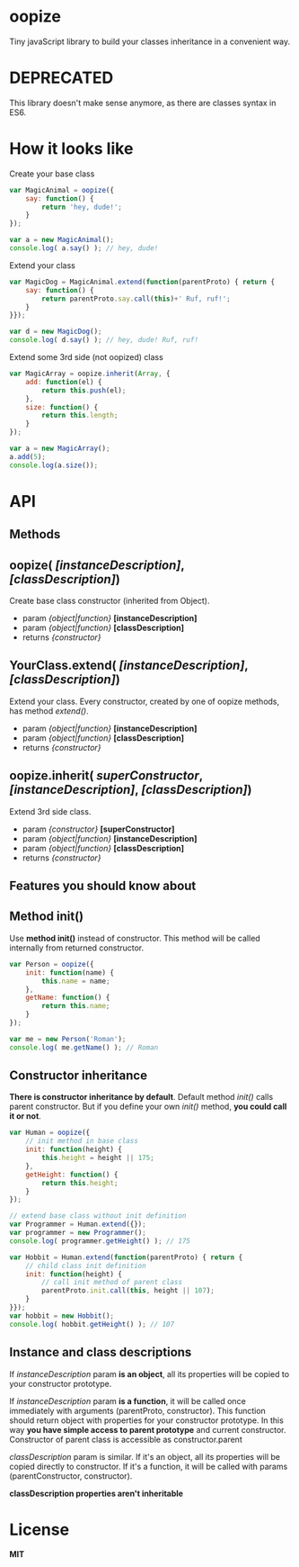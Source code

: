 
oopize
=======

Tiny javaScript library to build your classes inheritance in a convenient way.

DEPRECATED
===========

This library doesn't make sense anymore, as there are classes syntax in ES6.

How it looks like
===================

Create your base class

```js
var MagicAnimal = oopize({
    say: function() {
        return 'hey, dude!';
    }
});

var a = new MagicAnimal();
console.log( a.say() ); // hey, dude!
```

Extend your class

```js
var MagicDog = MagicAnimal.extend(function(parentProto) { return {
    say: function() {
        return parentProto.say.call(this)+' Ruf, ruf!';
    }
}});

var d = new MagicDog();
console.log( d.say() ); // hey, dude! Ruf, ruf!
```

Extend some 3rd side (not oopized) class

```js
var MagicArray = oopize.inherit(Array, {
    add: function(el) {
        return this.push(el);
    },
    size: function() {
        return this.length;
    }
});

var a = new MagicArray();
a.add(5);
console.log(a.size());
```

API
====

Methods
--------

oopize( _[instanceDescription]_, _[classDescription]_)
-----------------------------------------------------------
Create base class constructor (inherited from Object).

* param _{object|function}_ __[instanceDescription]__
* param _{object|function}_ __[classDescription]__
* returns _{constructor}_

YourClass.extend( _[instanceDescription]_, _[classDescription]_)
---------------------------------------------------------------------

Extend your class. Every constructor, created by one of oopize methods, has method _extend()_.

* param _{object|function}_ __[instanceDescription]__
* param _{object|function}_ __[classDescription]__
* returns _{constructor}_

oopize.inherit( _superConstructor_, _[instanceDescription]_, _[classDescription]_)
---------------------------------------------------------------------------------------

Extend 3rd side class.

* param _{constructor}_ __[superConstructor]__
* param _{object|function}_ __[instanceDescription]__
* param _{object|function}_ __[classDescription]__
* returns _{constructor}_

Features you should know about
-------------------------------

Method init()
------------
Use __method init()__ instead of constructor. This method will be called internally from returned constructor.

```js
var Person = oopize({
    init: function(name) {
        this.name = name;
    },
    getName: function() {
        return this.name;
    }
});

var me = new Person('Roman');
console.log( me.getName() ); // Roman
```

Constructor inheritance
------------------------
__There is constructor inheritance by default__. Default method _init()_ calls parent constructor. But if you define your own _init()_ method, __you could call it or not__.

```js
var Human = oopize({
    // init method in base class
    init: function(height) {
        this.height = height || 175;
    },
    getHeight: function() {
        return this.height;
    }
});

// extend base class without init definition
var Programmer = Human.extend({});
var programmer = new Programmer();
console.log( programmer.getHeight() ); // 175

var Hobbit = Human.extend(function(parentProto) { return {
    // child class init definition
    init: function(height) {
        // call init method of parent class
        parentProto.init.call(this, height || 107);
    }
}});
var hobbit = new Hobbit();
console.log( hobbit.getHeight() ); // 107
```

Instance and class descriptions
--------------------------------

If _instanceDescription_ param __is an object__, all its properties will be copied to your constructor prototype.

If _instanceDescription_ param __is a function__, it will be called once immediately with arguments (parentProto, constructor). This function should return object with properties for your constructor prototype. In this way __you have simple access to parent prototype__ and current constructor. Constructor of parent class is accessible as constructor.parent

_classDescription_ param is similar. If it's an object, all its properties will be copied directly to constructor. If it's a function, it will be called with params (parentConstructor, constructor).

__classDescription properties aren't inheritable__

License
========

__MIT__